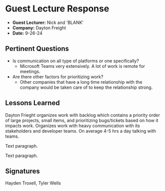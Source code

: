 # Guest Lecture Response
* **Guest Lecturer:** Nick and 'BLANK'
* **Company:** Dayton Freight
* **Date:** 9-26-24

## Pertinent Questions
* Is communication on all type of platforms or one specifically?
  - Microsoft Teams very extensively. A lot of work is remote for meetings.
* Are there other factors for prioritizing work?
  - Other companies that have a long time relationship with the company would be taken care of to keep the relationship strong.

## Lessons Learned
Dayton Frieght organizes work with backlog which contains a priority order of large projects, small items, and prioritizing bugs/tickets based on how it impacts work. Organizes work with heavy communication with its stakeholders and developer teams.  On average 4-5 hrs a day talking with teams.

Text paragraph.

Text paragraph.

## Signatures
Hayden Troxell, Tyler Wells
